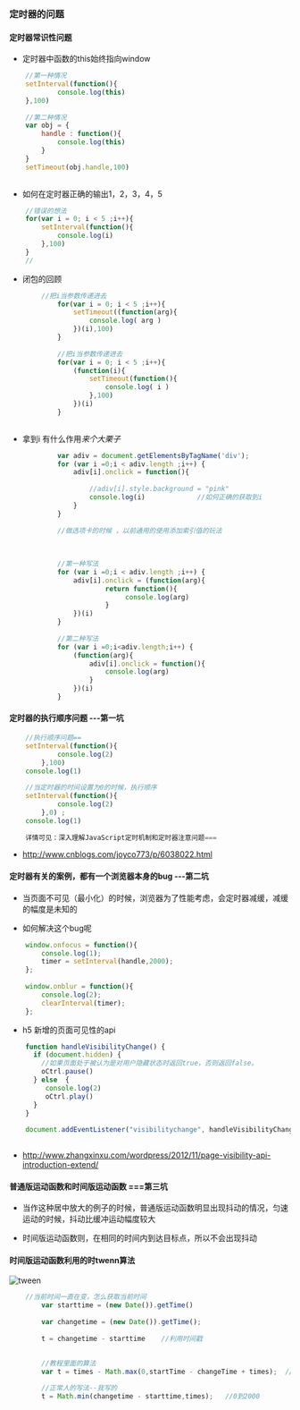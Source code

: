 

### 定时器的问题


#### 定时器常识性问题

- 定时器中函数的this始终指向window

```js
	//第一种情况
	setInterval(function(){
			console.log(this)    
	},100)
	
	//第二种情况
	var obj = {
		handle : function(){
			console.log(this)
		}
	}
	setTimeout(obj.handle,100)
	
```

- 如何在定时器正确的输出1，2，3，4，5

```js
	//错误的想法
	for(var i = 0; i < 5 ;i++){
		setInterval(function(){
			console.log(i)
		},100)
	}
	//
```
- 闭包的回顾

```js
		//把i当参数传递进去
			for(var i = 0; i < 5 ;i++){
				setTimeout((function(arg){
					console.log( arg )
				})(i),100)
			}
			
			//把i当参数传递进去
			for(var i = 0; i < 5 ;i++){
				(function(i){
					setTimeout(function(){
					    console.log( i )
 				    },100)
				})(i)
			}
	
```
-  拿到i 有什么作用*来个大栗子*

```js
			var adiv = document.getElementsByTagName('div');
			for (var i =0;i < adiv.length ;i++) {
				adiv[i].onclick = function(){
					
					//adiv[i].style.background = "pink"
					console.log(i)             //如何正确的获取到i
				}
			}
			
			//做选项卡的时候 ，以前通用的使用添加索引值的玩法  
			
			
			
			//第一种写法
			for (var i =0;i < adiv.length ;i++) {
				adiv[i].onclick = (function(arg){
						return function(){
							 console.log(arg)
						}
				})(i)
			}
			
			//第二种写法
			for (var i =0;i<adiv.length;i++) {
				(function(arg){
					adiv[i].onclick = function(){
						console.log(arg)
					}
				})(i)
			}

```



#### 定时器的执行顺序问题  ---第一坑

```js
	//执行顺序问题==
	setInterval(function(){
			console.log(2)
		},100)
	console.log(1)	
	
	//当定时器的时间设置为0的时候，执行顺序
	setInterval(function(){
			console.log(2)
		},0) ; 
	console.log(1)	
	
	详情可见：深入理解JavaScript定时机制和定时器注意问题===
```

- http://www.cnblogs.com/joyco773/p/6038022.html

#### 定时器有关的案例，都有一个浏览器本身的bug    ---第二坑

- 当页面不可见（最小化）的时候，浏览器为了性能考虑，会定时器减缓，减缓的幅度是未知的

- 如何解决这个bug呢

```js
	window.onfocus = function(){
		console.log(1);
		timer = setInterval(handle,2000);
	};
	
	window.onblur = function(){
		console.log(2);
		clearInterval(timer);
	};
```

- h5 新增的页面可见性的api

```js
	function handleVisibilityChange() {
	  if (document.hidden) {
	  	//如果页面处于被认为是对用户隐藏状态时返回true，否则返回false。
	 	oCtrl.pause()
	  } else  {
	     console.log(2)
	     oCtrl.play()
	  }
	}
	
	document.addEventListener("visibilitychange", handleVisibilityChange, false);
	
```

- http://www.zhangxinxu.com/wordpress/2012/11/page-visibility-api-introduction-extend/



#### 普通版运动函数和时间版运动函数 ===第三坑

- 当作这种居中放大的例子的时候，普通版运动函数明显出现抖动的情况，匀速运动的时候，抖动比缓冲运动幅度较大

- 时间版运动函数则，在相同的时间内到达目标点，所以不会出现抖动

#### 时间版运动函数利用的时twenn算法

![tween](1.png)


```js
    //当前时间一直在变，怎么获取当前时间
    	var starttime = (new Date()).getTime()
    	
		var changetime = (new Date()).getTime();
		
		t = changetime - starttime    //利用时间戳
		
		
		//教程里面的算法
		var t = times - Math.max(0,startTime - changeTime + times);  //0到2000

		//正常人的写法--我写的
		t = Math.min(changetime - starttime,times);   //0到2000
		
```
